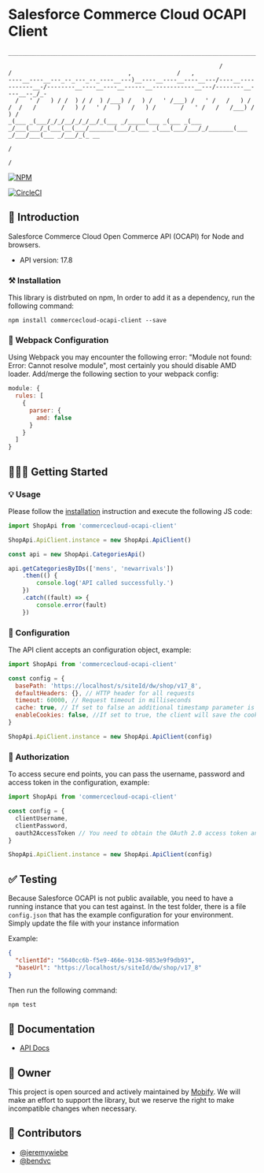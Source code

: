 # Salesforce Commerce Cloud OCAPI Client

```
_______________________________________________________________________________________________________________________________________________________

                                                            /                    /                                 ,             /   ,                 
----__----__---_--_---_--_----__---)__----__----__----__---/----__-----------__-/--------__----__----__------__------------__---/--------__----__--_/_-
  /   ' /   ) / /  ) / /  ) /___) /   ) /   ' /___) /   ' /   /   ) /   /  /   /       /   ) /   ' /   )   /   ) /       /   ' /   /   /___) /   ) /   
_(___ _(___/_/_/__/_/_/__/_(___ _/_____(___ _(___ _(___ _/___(___/_(___(__(___/_______(___/_(___ _(___(___/___/_/_______(___ _/___/___(___ _/___/_(_ __
                                                                                                         /                                             
                                                                                                        /                                              
```

[![NPM](https://nodei.co/npm/commercecloud-ocapi-client.png?downloads=true&stars=true)](https://nodei.co/npm/commercecloud-ocapi-client/)

[![CircleCI](https://circleci.com/gh/mobify/commercecloud-ocapi-client.svg?style=svg)](https://circleci.com/gh/mobify/commercecloud-ocapi-client)

## 🙌 Introduction

Salesforce Commerce Cloud Open Commerce API (OCAPI) for Node and browsers.

- API version: 17.8

### ⚒ Installation

This library is distrbuted on npm, In order to add it as a dependency, run the following command:

```shell
npm install commercecloud-ocapi-client --save
```

### 🔦 Webpack Configuration

Using Webpack you may encounter the following error: "Module not found: Error:
Cannot resolve module", most certainly you should disable AMD loader. Add/merge
the following section to your webpack config:

```javascript
module: {
  rules: [
    {
      parser: {
        amd: false
      }
    }
  ]
}
```

## 👨🏻‍💻 Getting Started

### 💡 Usage

Please follow the [installation](#installation) instruction and execute the following JS code:

```javascript
import ShopApi from 'commercecloud-ocapi-client'

ShopApi.ApiClient.instance = new ShopApi.ApiClient()

const api = new ShopApi.CategoriesApi()

api.getCategoriesByIDs(['mens', 'newarrivals'])
    .then(() {
        console.log('API called successfully.')
    })
    .catch((fault) => {
        console.error(fault)
    })
```


### 🔌 Configuration

The API client accepts an configuration object, example:

```js
import ShopApi from 'commercecloud-ocapi-client'

const config = {
  basePath: 'https://localhost/s/siteId/dw/shop/v17_8',
  defaultHeaders: {}, // HTTP header for all requests
  timeout: 60000, // Request timeout in milliseconds
  cache: true, // If set to false an additional timestamp parameter is added to all API GET calls to prevent browser caching
  enableCookies: false, //If set to true, the client will save the cookies from each server response, and return them in the next request.
}

ShopApi.ApiClient.instance = new ShopApi.ApiClient(config)
```

    

### 🔐 Authorization

To access secure end points, you can pass the username, password and access token in the configuration, example:

```js
import ShopApi from 'commercecloud-ocapi-client'

const config = {
  clientUsername,
  clientPassword,
  oauth2AccessToken // You need to obtain the OAuth 2.0 access token and pass it into the API client
}

ShopApi.ApiClient.instance = new ShopApi.ApiClient(config)
```

## ✅ Testing

Because Salesforce OCAPI is not public available, you need to have a running instance that you can test against. In the test folder, there is a file `config.json` that has the example configuration for your environment. Simply update the file with your instance information

Example: 
```json
{
  "clientId": "5640cc6b-f5e9-466e-9134-9853e9f9db93",
  "baseUrl": "https://localhost/s/siteId/dw/shop/v17_8"
}
```
Then run the following command:

```sh
npm test
```

## 📖 Documentation

- [API Docs](https://mobify.github.io/commercecloud-ocapi-client/)


## 👥 Owner

This project is open sourced and actively maintained by [Mobify](https://github.com/mobify).
We will make an effort to support the library, but we reserve the right to make incompatible changes when necessary.


## 🏅 Contributors

- [@jeremywiebe](https://github.com/jeremywiebeh)
- [@bendvc](https://github.com/bendvc)
